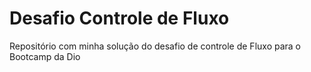 # Desafio Controle de Fluxo
Repositório com minha solução do desafio de controle de Fluxo para o Bootcamp da Dio

